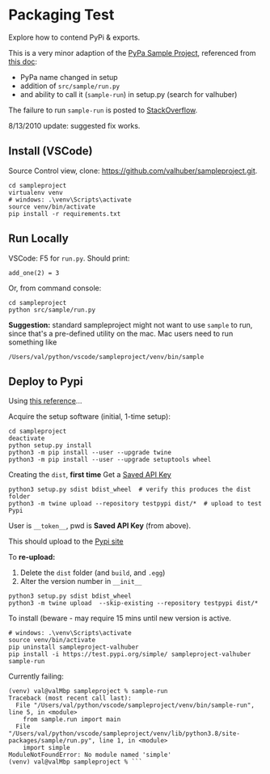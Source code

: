 # Packaging Test
Explore how to contend PyPi & exports.

This is a very minor adaption of the [PyPa Sample Project](https://github.com/pypa/sampleproject), referenced from [this doc](https://packaging.python.org/guides/distributing-packages-using-setuptools/):
* PyPa name changed in setup
* addition of ```src/sample/run.py```
* and ability to call it (```sample-run```) in setup.py (search for valhuber)

The failure to run ```sample-run``` is posted to [StackOverflow](https://stackoverflow.com/questions/63363476/pypi-installed-app-fails-with-modulenotfound).

8/13/2010 update: suggested fix works.

## Install (VSCode)
Source Control view, clone: https://github.com/valhuber/sampleproject.git.
```
cd sampleproject
virtualenv venv
# windows: .\venv\Scripts\activate
source venv/bin/activate
pip install -r requirements.txt
```

## Run Locally

VSCode: F5 for `run.py`. Should print:
```
add_one(2) = 3
```
Or, from command console:
```
cd sampleproject
python src/sample/run.py
```

__Suggestion:__ standard sampleproject might not want to use ```sample``` to run, since that's a pre-defined utility on the mac.  Mac users need to run something like 
```
/Users/val/python/vscode/sampleproject/venv/bin/sample
```

## Deploy to Pypi
Using [this reference](https://packaging.python.org/tutorials/packaging-projects/)...

Acquire the setup software (initial, 1-time setup):
```
cd sampleproject
deactivate
python setup.py install
python3 -m pip install --user --upgrade twine
python3 -m pip install --user --upgrade setuptools wheel
```

Creating the `dist`, **first time**
Get a [Saved API Key](https://test.pypi.org/manage/account/#api-tokens)

```
python3 setup.py sdist bdist_wheel  # verify this produces the dist folder
python3 -m twine upload --repository testpypi dist/*  # upload to test Pypi
```
User is `__token__`, pwd is **Saved API Key** (from above).

This should upload to the [Pypi site](https://test.pypi.org/project/sampleproject-valhuber/)

To **re-upload:**
1. Delete the `dist` folder (and `build`, and `.egg`)
2. Alter the version number in `__init__`
```
python3 setup.py sdist bdist_wheel
python3 -m twine upload  --skip-existing --repository testpypi dist/*
```

To install (beware - may require 15 mins until new version is active.

```
# windows: .\venv\Scripts\activate
source venv/bin/activate
pip uninstall sampleproject-valhuber
pip install -i https://test.pypi.org/simple/ sampleproject-valhuber
sample-run
```

Currently failing:

```
(venv) val@valMbp sampleproject % sample-run
Traceback (most recent call last):
  File "/Users/val/python/vscode/sampleproject/venv/bin/sample-run", line 5, in <module>
    from sample.run import main
  File "/Users/val/python/vscode/sampleproject/venv/lib/python3.8/site-packages/sample/run.py", line 1, in <module>
    import simple
ModuleNotFoundError: No module named 'simple'
(venv) val@valMbp sampleproject % ```
